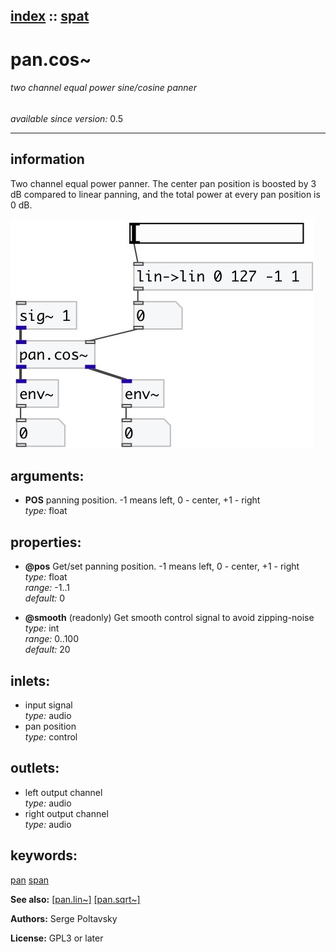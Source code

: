 [index](index.html) :: [spat](category_spat.html)
---

# pan.cos~

###### two channel equal power sine/cosine panner

*available since version:* 0.5

---


## information
Two channel equal power panner. The center pan position is boosted by 3 dB compared to linear panning, and the total power at every pan position is 0 dB.


[![example](../examples/img/pan.cos~.jpg)](../examples/pd/pan.cos~.pd)



## arguments:

* **POS**
panning position. -1 means left, 0 - center, +1 - right<br>
_type:_ float<br>





## properties:

* **@pos** 
Get/set panning position. -1 means left, 0 - center, +1 - right<br>
_type:_ float<br>
_range:_ -1..1<br>
_default:_ 0<br>

* **@smooth** (readonly)
Get smooth control signal to avoid zipping-noise<br>
_type:_ int<br>
_range:_ 0..100<br>
_default:_ 20<br>



## inlets:

* input signal<br>
_type:_ audio
* pan position<br>
_type:_ control



## outlets:

* left output channel<br>
_type:_ audio
* right output channel<br>
_type:_ audio



## keywords:

[pan](keywords/pan.html)
[span](keywords/span.html)



**See also:**
[\[pan.lin~\]](pan.lin~.html)
[\[pan.sqrt~\]](pan.sqrt~.html)




**Authors:** Serge Poltavsky




**License:** GPL3 or later





